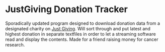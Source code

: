 # JustGiving Donation Tracker
 Sporadically updated program designed to download donation data from a designated charity on [Just Giving](https://www.justgiving.com/). Will sort through and put latest and highest donation in separate textfiles in order to let a streaming software read and display the contents. Made for a friend raising money for cancer research.